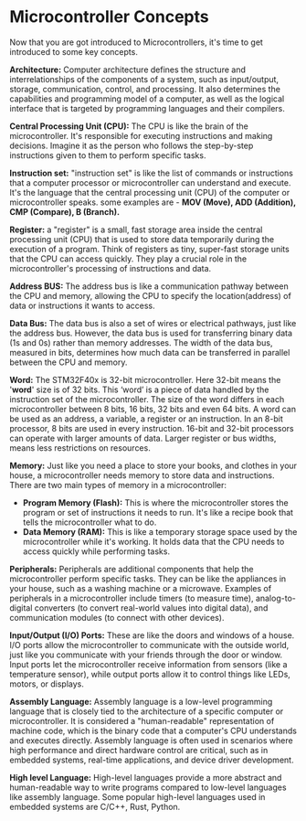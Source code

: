 # Microcontroller Concepts

Now that you are got introduced to Microcontrollers, it's time to get introduced to some key concepts. 

**Architecture:** Computer architecture defines the structure and interrelationships of the components of a system, such as input/output, storage, communication, control, and processing.
It also determines the capabilities and programming model of a computer, as well as the logical interface that is targeted by programming languages and their compilers.

**Central Processing Unit (CPU):** The CPU is like the brain of the microcontroller. It's responsible for executing instructions and making decisions. Imagine it as the person who follows the step-by-step instructions given to them to perform specific tasks.

**Instruction set:** "instruction set" is like the list of commands or instructions that a computer processor or microcontroller can understand and execute. It's the language that the central processing unit (CPU) of the computer or microcontroller speaks. some examples are - **MOV (Move), ADD (Addition), CMP (Compare), B (Branch).**

**Register:** a "register" is a small, fast storage area inside the central processing unit (CPU) that is used to store data temporarily during the execution of a program. Think of registers as tiny, super-fast storage units that the CPU can access quickly. They play a crucial role in the microcontroller's processing of instructions and data.

**Address BUS:** The address bus is like a communication pathway between the CPU and memory, allowing the CPU to specify the location(address) of data or instructions it wants to access.

**Data Bus:** The data bus is also a set of wires or electrical pathways, just like the address bus. However, the data bus is used for transferring binary data (1s and 0s) rather than memory addresses. The width of the data bus, measured in bits, determines how much data can be transferred in parallel between the CPU and memory.

**Word:** The STM32F40x is 32-bit microcontroller. Here 32-bit means the '**word**' size is of 32 bits. This ‘word’ is a piece of data handled by the instruction set of the microcontroller. The size of the word differs in each microcontroller between 8 bits, 16 bits, 32 bits and even 64 bits. A word can be used as an address, a variable, a register or an instruction. In an 8-bit processor, 8 bits are used in every instruction. 16-bit and 32-bit processors can operate with larger amounts of data. Larger register or bus widths, means less restrictions on resources.

**Memory:** Just like you need a place to store your books, and clothes in your house, a microcontroller needs memory to store data and instructions. There are two main types of memory in a microcontroller:

- **Program Memory (Flash):** This is where the microcontroller stores the program or set of instructions it needs to run. It's like a recipe book that tells the microcontroller what to do.
- **Data Memory (RAM):** This is like a temporary storage space used by the microcontroller while it's working. It holds data that the CPU needs to access quickly while performing tasks.

**Peripherals:** Peripherals are additional components that help the microcontroller perform specific tasks. They can be like the appliances in your house, such as a washing machine or a microwave. Examples of peripherals in a microcontroller include timers (to measure time), analog-to-digital converters (to convert real-world values into digital data), and communication modules (to connect with other devices).

**Input/Output (I/O) Ports:** These are like the doors and windows of a house. I/O ports allow the microcontroller to communicate with the outside world, just like you communicate with your friends through the door or window. Input ports let the microcontroller receive information from sensors (like a temperature sensor), while output ports allow it to control things like LEDs, motors, or displays.

**Assembly Language:** Assembly language is a low-level programming language that is closely tied to the architecture of a specific computer or microcontroller. It is considered a "human-readable" representation of machine code, which is the binary code that a computer's CPU understands and executes directly. Assembly language is often used in scenarios where high performance and direct hardware control are critical, such as in embedded systems, real-time applications, and device driver development.

**High level Language:** High-level languages provide a more abstract and human-readable way to write programs compared to low-level languages like assembly language. Some popular high-level languages used in embedded systems are C/C++, Rust, Python.
